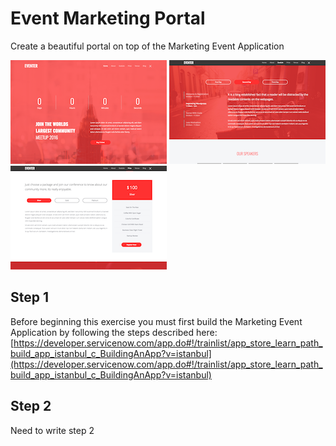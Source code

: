 # Event Marketing Portal
Create a beautiful portal on top of the Marketing Event Application

![Screen 1](/assets/screen1.png) ![Screen 2](/assets/screen2.png) ![Screen 3](/assets/screen3.png)

## Step 1

Before beginning this exercise you must first build the Marketing Event Application by following the steps described here:
[https://developer.servicenow.com/app.do#!/trainlist/app_store_learn_path_build_app_istanbul_c_BuildingAnApp?v=istanbul](https://developer.servicenow.com/app.do#!/trainlist/app_store_learn_path_build_app_istanbul_c_BuildingAnApp?v=istanbul)

## Step 2

Need to write step 2

